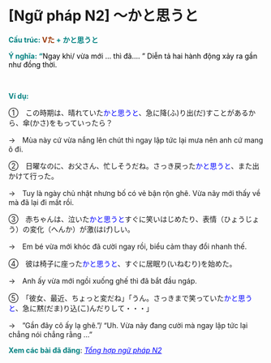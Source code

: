 # [Ngữ pháp N2] 〜かと思うと
<div class="entry-content">
<p><strong><span style="color: #008080;">Cấu trúc:<span style="color: #993300;"> Vた</span> + かと思うと</span></strong></p>
<p><strong><span style="color: #008080;">Ý nghĩa: “</span></strong><span style="color: #008080;"><span style="color: #000000;">Ngay khi/ vừa mới … thì đã…. ” Diễn tả hai hành động xảy ra gần như đồng thời.</span></span></p>
<p><!-- inside_article4_japanese_responsive --><br/>
<ins class="adsbygoogle adslot_1" data-ad-client="ca-pub-2233580070484357" data-ad-slot="4413057825" style="display: inline-block;"></ins><br/>
<script>// <![CDATA[ (adsbygoogle = window.adsbygoogle || []).push({}); // ]]&gt;</script></p>
<p><strong><span style="color: #008080;">Ví dụ:</span></strong></p>
<p>①　この時期は、晴れていた<span style="color: #0000ff;">かと思うと</span>、急に降(ふ)り出(だ)すことがあるから、傘(かさ)をもっていったら？</p>
<p>→　Mùa này cứ vừa nắng lên chút thì ngay lập tức lại mưa nên anh cứ mang ô đi.</p>
<p>②　日曜なのに、お父さん、忙しそうだね。さっき戻った<span style="color: #0000ff;">かと思うと</span>、また出かけて行った。</p>
<p>→　Tuy là ngày chủ nhật nhưng bố có vẻ bận rộn ghê. Vừa nãy mới thấy về mà đã lại đi mất rồi.</p>
<p>③　赤ちゃんは、泣いた<span style="color: #0000ff;">かと思うと</span>すぐに笑いはじめたり、表情（ひょうじょう）の変化（へんか）が激(はげ)しい。</p>
<p>→　Em bé vừa mới khóc đã cười ngay rồi, biểu cảm thay đổi nhanh thế.</p>
<p>④　彼は椅子に座った<span style="color: #0000ff;">かと思うと</span>、すぐに居眠り(いねむり)を始めた。</p>
<p>→　Anh ấy vừa mới ngồi xuống ghế thì đã bắt đầu ngáp.</p>
<p>⑤　「彼女、最近、ちょっと変だね」「うん。さっきまで笑っていた<span style="color: #0000ff;">かと思うと</span>、急に黙(だま)り込(こ)んだりして・・・」</p>
<p>→　”Gần đây cô ấy lạ ghê.”/ “Uh. Vừa nãy đang cười mà ngay lập tức lại chẳng nói chẳng rằng …”</p>
<p><strong><span style="color: #008080;">Xem các bài đã đăng</span></strong>: <span style="color: #0000ff;"><em><a href="https://bikae.net/ngu-phap/tong-hop-ngu-phap-n2/" style="color: #0000ff;" target="_blank">Tổng hợp ngữ pháp N2</a></em></span></p>

</div>